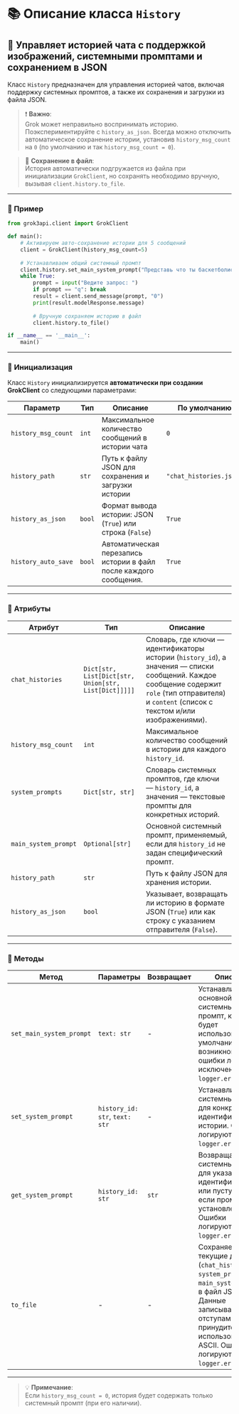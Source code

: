 # 📚 Описание класса `History`

## 🚀 Управляет историей чата с поддержкой изображений, системными промптами и сохранением в JSON

Класс `History` предназначен для управления историей чатов, включая поддержку системных промптов, а также их сохранения и загрузки из файла JSON.

> ❗ **Важно**:  
> Grok может неправильно воспринимать историю. Поэкспериментируйте с `history_as_json`. Всегда можно отключить автоматическое сохранение истории, установив `history_msg_count` на `0` (по умолчанию и так `history_msg_count = 0`).

> 📁 **Сохранение в файл**:  
> История автоматически подгружается из файла при инициализации `GrokClient`, но сохранять необходимо вручную, вызывая `client.history.to_file`.

---

### 🌟 Пример
```python
from grok3api.client import GrokClient

def main():
    # Активируем авто-сохранение истории для 5 сообщений 
    client = GrokClient(history_msg_count=5)
    
    # Устанавливаем общий системный промпт
    client.history.set_main_system_prompt("Представь что ты баскетболист")
    while True:
        prompt = input("Ведите запрос: ")
        if prompt == "q": break
        result = client.send_message(prompt, "0")
        print(result.modelResponse.message)
        
        # Вручную сохраняем историю в файл
        client.history.to_file()

if __name__ == '__main__':
    main()
```
---

### 📨 **Инициализация**

Класс `History` инициализируется **автоматически при создании GrokClient** со следующими параметрами:

| Параметр            | Тип    | Описание                                                          | По умолчанию            |
|---------------------|--------|-------------------------------------------------------------------|-------------------------|
| `history_msg_count` | `int`  | Максимальное количество сообщений в истории чата                  | `0`                     |
| `history_path`      | `str`  | Путь к файлу JSON для сохранения и загрузки истории               | `"chat_histories.json"` |
| `history_as_json`   | `bool` | Формат вывода истории: JSON (`True`) или строка (`False`)         | `True`                  |
| `history_auto_save` | `bool` | Автоматическая перезапись истории в файл после каждого сообщения. | `True`                  |


---

### 🎯 **Атрибуты**

| Атрибут              | Тип                                                  | Описание                                                                                                                                                                                          |
|----------------------|------------------------------------------------------|---------------------------------------------------------------------------------------------------------------------------------------------------------------------------------------------------|
| `chat_histories`     | `Dict[str, List[Dict[str, Union[str, List[Dict]]]]]` | Словарь, где ключи — идентификаторы истории (`history_id`), а значения — списки сообщений. Каждое сообщение содержит `role` (тип отправителя) и `content` (список с текстом и/или изображениями). |
| `history_msg_count`  | `int`                                                | Максимальное количество сообщений в истории для каждого `history_id`.                                                                                                                             |
| `system_prompts`     | `Dict[str, str]`                                     | Словарь системных промптов, где ключи — `history_id`, а значения — текстовые промпты для конкретных историй.                                                                                      |
| `main_system_prompt` | `Optional[str]`                                      | Основной системный промпт, применяемый, если для `history_id` не задан специфический промпт.                                                                                                      |
| `history_path`       | `str`                                                | Путь к файлу JSON для хранения истории.                                                                                                                                                           |
| `history_as_json`    | `bool`                                               | Указывает, возвращать ли историю в формате JSON (`True`) или как строку с указанием отправителя (`False`).                                                                                        |

---

### 📜 **Методы**

| Метод                    | Параметры                                                                                       | Возвращает | Описание                                                                                                                                                                                                                                                           |
|--------------------------|-------------------------------------------------------------------------------------------------|------------|--------------------------------------------------------------------------------------------------------------------------------------------------------------------------------------------------------------------------------------------------------------------|
| `set_main_system_prompt` | `text: str`                                                                                     | -          | Устанавливает основной системный промпт, который будет использоваться по умолчанию. При возникновении ошибки логирует исключение через `logger.error`.                                                                                                             |
| `set_system_prompt`      | `history_id: str`, `text: str`                                                                  | -          | Устанавливает системный промпт для конкретного идентификатора истории. Ошибки логируются через `logger.error`.                                                                                                                                                     |
| `get_system_prompt`      | `history_id: str`                                                                               | `str`      | Возвращает системный промпт для указанного идентификатора или пустую строку, если промпт не установлен. Ошибки логируются через `logger.error`.                                                                                                                    |
| `to_file`                | -                                                                                               | -          | Сохраняет текущие данные (`chat_histories`, `system_prompts`, `main_system_prompt`) в файл JSON. Данные записываются с отступами и без принудительного использования ASCII. Ошибки логируются через `logger.error`.                                                |

---

> 💡 **Примечание**:  
> Если `history_msg_count = 0`, история будет содержать только системный промпт (при его наличии).
